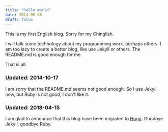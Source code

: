 ```yaml
---
title: "Hello world"
date: 2014-09-30
draft: false
---
```


This is my first English blog. Sorry for my Chinglish.

I will talk some technology about my programming work. perhaps others. I am too lazy to create a better blog, like use Jekyll or others. The README.md is good enough for me.

That is all.

### Updated: 2014-10-17

I am sorry that the README.md seems not good enough. So I use Jekyll now, but Ruby is not good, I don't like it.

### Updated: 2018-04-15

I am glad to announce that this blog have been migrated to [Hugo](https://gohugo.io). Goodbye Jekyll, goodbye Ruby.
